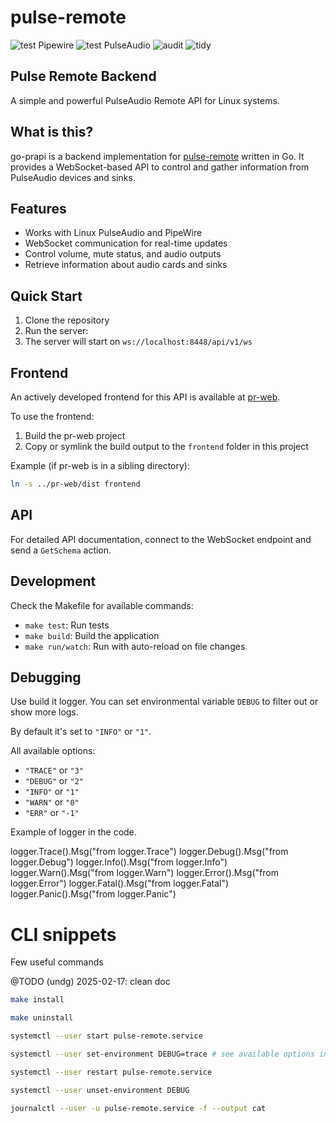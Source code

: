 # pulse-remote

![test Pipewire](https://github.com/undg/go-prapi/actions/workflows/test-pipewire.yml/badge.svg)
![test PulseAudio](https://github.com/undg/go-prapi/actions/workflows/test-pulseaudio.yml/badge.svg)
![audit](https://github.com/undg/go-prapi/actions/workflows/audit.yml/badge.svg)
![tidy](https://github.com/undg/go-prapi/actions/workflows/tidy.yml/badge.svg)

## Pulse Remote Backend

A simple and powerful PulseAudio Remote API for Linux systems.

## What is this?

go-prapi is a backend implementation for [pulse-remote](https://github.com/undg/pulse-remote) written in Go. It provides a WebSocket-based API to control and gather information from PulseAudio devices and sinks.

## Features

- Works with Linux PulseAudio and PipeWire
- WebSocket communication for real-time updates
- Control volume, mute status, and audio outputs
- Retrieve information about audio cards and sinks

## Quick Start

1. Clone the repository
2. Run the server:
3. The server will start on `ws://localhost:8448/api/v1/ws`

## Frontend

An actively developed frontend for this API is available at [pr-web](https://github.com/undg/pr-web).

To use the frontend:

1. Build the pr-web project
2. Copy or symlink the build output to the `frontend` folder in this project

Example (if pr-web is in a sibling directory):
```bash
ln -s ../pr-web/dist frontend
```


## API

For detailed API documentation, connect to the WebSocket endpoint and send a `GetSchema` action.

## Development

Check the Makefile for available commands:

- `make test`: Run tests
- `make build`: Build the application
- `make run/watch`: Run with auto-reload on file changes

## Debugging

Use build it logger. You can set environmental variable `DEBUG` to filter out or show more logs.

By default it's set to `"INFO"` or `"1"`.

All available options:

* `"TRACE"` or `"3"`
* `"DEBUG"` or `"2"`
* `"INFO"` or `"1"`
* `"WARN"` or `"0"`
* `"ERR"` or `"-1"`


Example of logger in the code.

logger.Trace().Msg("from logger.Trace")
logger.Debug().Msg("from logger.Debug")
logger.Info().Msg("from logger.Info")
logger.Warn().Msg("from logger.Warn")
logger.Error().Msg("from logger.Error")
logger.Fatal().Msg("from logger.Fatal")
logger.Panic().Msg("from logger.Panic")

# CLI snippets

Few useful commands

@TODO (undg) 2025-02-17: clean doc

```bash
make install

make uninstall

systemctl --user start pulse-remote.service

systemctl --user set-environment DEBUG=trace # see available options in Debugging section

systemctl --user restart pulse-remote.service

systemctl --user unset-environment DEBUG

journalctl --user -u pulse-remote.service -f --output cat

```

